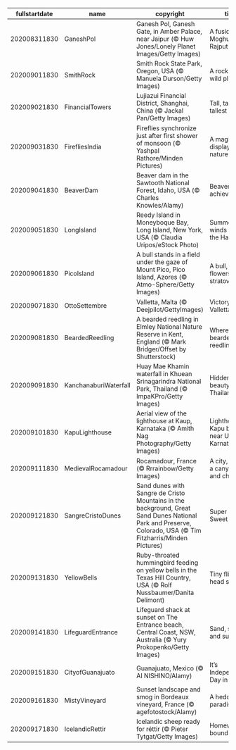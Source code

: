 |fullstartdate|name|copyright|title|image|
|--|--|--|--|--|
202008311830|GaneshPol|Ganesh Pol, Ganesh Gate, in Amber Palace, near Jaipur (© Huw Jones/Lonely Planet Images/Getty Images)|A fusion of Moghul and Rajput styles|![](/en-IN/2020/09/202008311830GaneshPol.jpg)|
202009011830|SmithRock|Smith Rock State Park, Oregon, USA (© Manuela Durson/Getty Images)|A rock in a wild place|![](/en-IN/2020/09/202009011830SmithRock.jpg)|
202009021830|FinancialTowers|Lujiazui Financial District, Shanghai, China (© Jackal Pan/Getty Images)|Tall, taller, tallest|![](/en-IN/2020/09/202009021830FinancialTowers.jpg)|
202009031830|FirefliesIndia|Fireflies synchronize just after first shower of monsoon (© Yashpal Rathore/Minden Pictures)|A magical display of nature|![](/en-IN/2020/09/202009031830FirefliesIndia.jpg)|
202009041830|BeaverDam|Beaver dam in the Sawtooth National Forest, Idaho, USA (© Charles Knowles/Alamy)|Beaver achievers|![](/en-IN/2020/09/202009041830BeaverDam.jpg)|
202009051830|LongIsland|Reedy Island in Moneyboque Bay, Long Island, New York, USA (© Claudia Uripos/eStock Photo)|Summer winds down in the Hamptons|![](/en-IN/2020/09/202009051830LongIsland.jpg)|
202009061830|PicoIsland|A bull stands in a field under the gaze of Mount Pico, Pico Island, Azores (© Atmo-Sphere/Getty Images)|A bull, some flowers, and a stratovolcano|![](/en-IN/2020/09/202009061830PicoIsland.jpg)|
202009071830|OttoSettembre|Valletta, Malta (© Deejpilot/GettyImages)|Victory Day in Valletta|![](/en-IN/2020/09/202009071830OttoSettembre.jpg)|
202009081830|BeardedReedling|A bearded reedling in Elmley National Nature Reserve in Kent, England (© Mark Bridger/Offset by Shutterstock)|Where the bearded reedling sings|![](/en-IN/2020/09/202009081830BeardedReedling.jpg)|
202009091830|KanchanaburiWaterfall|Huay Mae Khamin waterfall in Khuean Srinagarindra National Park, Thailand (© ImpaKPro/Getty Images)|Hidden beauty in Thailand|![](/en-IN/2020/09/202009091830KanchanaburiWaterfall.jpg)|
202009101830|KapuLighthouse|Aerial view of the lighthouse at Kaup, Karnataka (© Amith Nag Photography/Getty Images)|Lighthouse at Kapu beach near Udupi, Karnataka|![](/en-IN/2020/09/202009101830KapuLighthouse.jpg)|
202009111830|MedievalRocamadour|Rocamadour, France (© Rrrainbow/Getty Images)|A city, a cliff, a canyon…and cheese|![](/en-IN/2020/09/202009111830MedievalRocamadour.jpg)|
202009121830|SangreCristoDunes|Sand dunes with Sangre de Cristo Mountains in the background, Great Sand Dunes National Park and Preserve, Colorado, USA (© Tim Fitzharris/Minden Pictures)|Super Sandy Sweet 16|![](/en-IN/2020/09/202009121830SangreCristoDunes.jpg)|
202009131830|YellowBells|Ruby-throated hummingbird feeding on yellow bells in the Texas Hill Country, USA (© Rolf Nussbaumer/Danita Delimont)|Tiny fliers head south|![](/en-IN/2020/09/202009131830YellowBells.jpg)|
202009141830|LifeguardEntrance|Lifeguard shack at sunset on The Entrance beach, Central Coast, NSW, Australia (© Yury Prokopenko/Getty Images)|Sand, surf, and sun|![](/en-IN/2020/09/202009141830LifeguardEntrance.jpg)|
202009151830|CityofGuanajuato|Guanajuato, Mexico (© AI NISHINO/Alamy)|It’s Independence Day in Mexico|![](/en-IN/2020/09/202009151830CityofGuanajuato.jpg)|
202009161830|MistyVineyard|Sunset landscape and smog in Bordeaux vineyard, France (© agefotostock/Alamy)|A hedonist’s paradise|![](/en-IN/2020/09/202009161830MistyVineyard.jpg)|
202009171830|IcelandicRettir|Icelandic sheep ready for réttir (© Pieter Tytgat/Getty Images)|Homeward bound|![](/en-IN/2020/09/202009171830IcelandicRettir.jpg)|
